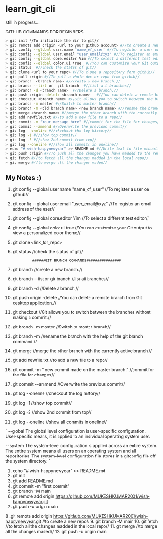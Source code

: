 # learn_git_cli
still in progress...

GITHUB COMMANDS FOR BEGINNERS



```bash
> git init //To initialize the dir to git//
> git remote add origin <url to your github account> #//to create a new repo//
> git config --global user.name "name_of_user" #//To register a user on github//
> git config --global user.email "user_email@xyz" #//To register an email address of the user//
> git config --global core.editor Vim #//To select a different test editor//
> git config --global color.ui true  #//You can customize your Git output to view a personalized color theme//
> git status  #//check the status of git//
> git clone <url to your repo> #//To clone a repository form github//
> git pull origin #//To pull a whole doc or repo from github//
> git branch  <branch name> #//create a new branch.//
> git branch --list or  git branch  #//list all branches//
> git branch -d <branch name>  #//Delete a branch.//
> git push origin -delete <branch name>   #//You can delete a remote branch from Git desktop application.//
> git checkout <branch name> #//Git allows you to switch between the branches without making a commit.//
> git branch -m master #//Switch to master branch//
> git branch -m <old branch name> <new branch name> #//rename the branch with the help of the git branch command.//
> git merge <branch name> #//merge the other branch with the currently active branch.//
> git add newfile.txt #//to add a new file to a repo//
> git commit -m "Your message here" #//commit for the file for changes//
> git commit --ammend #//Overwrite the previous commit//
> git log --oneline #//checkout the log history//
> git log -1 #//show top commit//
> git log -2 #//show 2nd commit from top//
> git log --oneline #//show all commits in oneline//
> echo "# wish-happynewyear" >> README.md #//Write text to file manually//
> git push origin #//To push all the changes you have madded to the remote repo or to github//
> git fetch #//to fetch all the changes madded in the local repo//
> git merge #//to merge all the changes maded//
```

## My Notes :)

1. git config --global user.name "name_of_user" //To register a user on github//
2. git config --global user.email "user_email@xyz" //To register an email address of the user//
3. git config --global core.editor Vim //To select a different test editor//
4. git config --global color.ui true  //You can customize your Git output to view a personalized color theme//

5. git clone <link_for_repo>
6. git status  //check the status of git//

                ######GIT BRANCH COMMANDS################
5. git branch  <branch name> //create a new branch.//
6. git branch --list or  git branch  //list all branches//
7. git branch -d<branch name>  //Delete a branch.//
8. git push origin -delete <branch name>   //You can delete a remote branch from Git desktop application.//
9. git checkout <branch name> //Git allows you to switch between the branches without making a commit.//
10. git branch -m master //Switch to master branch//
11. git branch -m <old branch name><new branch name> //rename the branch with the help of the git branch command.//
12. git merge <branch name> //merge the other branch with the currently active branch.//
13. git add newfile.txt //to add a new file to a repo//
14. git commit -m " new commit made on the master branch." //commit for the file for changes//
15. git commit --ammend //Overwrite the previous commit//
16. git log --oneline //checkout the log history//
17. git log -1 //show top commit//
18. git log -2 //show 2nd commit from top//
19. git log --oneline //show all commits in oneline//

`
 --global
The global level configuration is user-specific configuration. User-specific means, it is applied to an individual operating system user. 

--system
The system-level configuration is applied across an entire system. The entire system means all users on an operating system and all repositories. The system-level configuration file stores in a gitconfig file off the system directory.
`


1. echo "# wish-happynewyear" >> README.md
2. git init
3. git add README.md
4. git commit -m "first commit"
5. git branch -M main
6. git remote add origin https://github.com/MUKESHKUMAR2001/wish-happynewyear.git
7. git push -u origin main

8 .git remote add origin https://github.com/MUKESHKUMAR2001/wish-happynewyear.git //to create a new repo//
9. git branch -M main
10. git fetch //to fetch all the changes madded in the local repo//
11. git merge //to merge all the changes maded//
12. git push -u origin main


